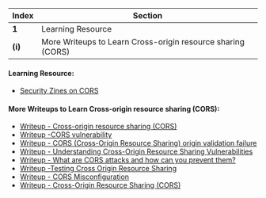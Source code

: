 Index | Section
---   | ---
**1** | Learning Resource
**(i)** | More Writeups to Learn Cross-origin resource sharing (CORS)





#### Learning Resource:

  * [Security Zines on CORS](https://securityzines.com/flyers/cors.html)


#### More Writeups to Learn Cross-origin resource sharing (CORS):

  * [Writeup - Cross-origin resource sharing (CORS)](https://portswigger.net/websecurity/cors#:~:text=Vulnerabilities%20arising%20from%20CORS%20configuration,can%20result%20in%20exploitable%20vulnerabilities)
  * [Writeup -CORS vulnerability](https://hakin9.org/cors-vulnerability/)
  * [Writeup - CORS (Cross-Origin Resource Sharing) origin validation failure](https://www.acunetix.com/vulnerabilities/web/cors-cross-origin-resource-sharing-origin-validation-failure/)
  * [Writeup - Understanding Cross-Origin Resource Sharing Vulnerabilities](https://www.tenable.com/blog/understanding-cross-origin-resource-sharing-vulnerabilities)
  * [Writeup - What are CORS attacks and how can you prevent them?](https://www.comparitech.com/blog/information-security/cors-attacks-prevent/)
  * [Writeup -Testing Cross Origin Resource Sharing](https://owasp.org/www-project-web-security-testing-guide/latest/4-Web_Application_Security_Testing/11-Client-side_Testing/07-Testing_Cross_Origin_Resource_Sharing)
  * [Writeup - CORS Misconfiguration](https://0xn3va.gitbook.io/cheat-sheets/web-application/cors-misconfiguration)
  * [Writeup - Cross-Origin Resource Sharing (CORS)](https://www.packetlabs.net/posts/cross-origin-resource-sharing-cors/)


